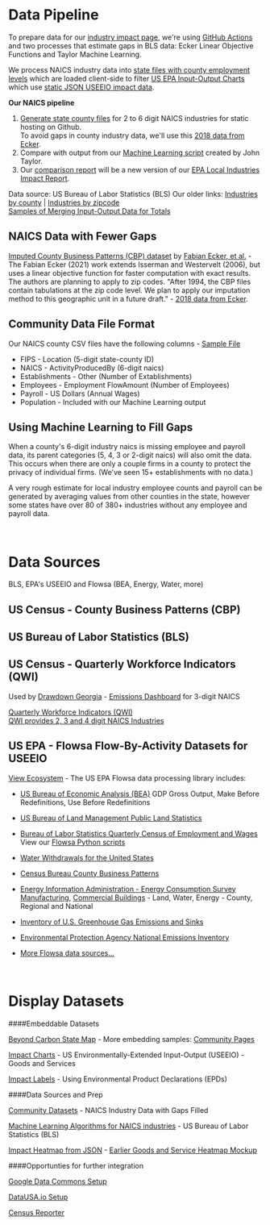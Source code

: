 
# Data Pipeline

To prepare data for our [industry impact page](https://model.earth/localsite/info/), we're using [GitHub Actions](/community/projects/#github-actions) and two processes that estimate gaps in BLS data: Ecker Linear Objective Functions and Taylor Machine Learning.  

We process NAICS industry data into [state files with county employment levels](https://github.com/modelearth/community-data/tree/master/us/state) which are loaded client-side to filter [US EPA Input-Output Charts](../../../io/charts/) which use [static JSON USEEIO impact data](https://github.com/modelearth/io/tree/main/build/api).  

**Our NAICS pipeline**
1. [Generate state county files](https://github.com/modelearth/community-data) for 2 to 6 digit NAICS industries for static hosting on Github.  
To avoid gaps in county industry data, we'll use this [2018 data from Ecker](https://github.com/modelearth/community-data/tree/master/process/cbp).  
3. Compare with output from our [Machine Learning script](https://github.com/modelearth/machine-learning) created by John Taylor.  
4. Our [comparison report](../../info/naics/) will be a new version of our [EPA Local Industries Impact Report](../../info/).  

Data source: US Bureau of Labor Statistics (BLS)
Our older links: [Industries by county](https://github.com/modelearth/community-data/tree/master/us/state) | [Industries by zipcode](../../../community/industries/)  
[Samples of Merging Input-Output Data for Totals](totals)

<!--
[Embeddable IO Widgets](../../charts) use the [static JSON files](https://github.com/modelearth/io/tree/main/build/api) output from the [USEEIO API](https://github.com/USEPA/USEEIO_API/wiki).
We recommend that you work in [USEEIO-widgets repo](../../charts) if you are interested in interacting with the API data.
-->

## NAICS Data with Fewer Gaps

[Imputed County Business Patterns (CBP) dataset](http://www.fpeckert.me/cbp/) by [Fabian Ecker, et al.](http://fpeckert.me/cbp/efsy.pdf) - The Fabian Ecker (2021) work extends Isserman and Westervelt (2006), but uses a linear objective function for faster computation with exact results. The authors are planning to apply to zip codes. "After 1994, the CBP files contain tabulations at the zip code level. We plan to apply our imputation method to this geographic unit in a future draft." - [2018 data from Ecker](https://github.com/modelearth/community-data/tree/master/process/cbp).     

## Community Data File Format

Our NAICS county CSV files have the following columns - [Sample File](https://github.com/modelearth/community-data/blob/master/us/state/GA/naics/GA_data_filled.csv)  

- FIPS - Location (5-digit state-county ID)  
- NAICS - ActivityProducedBy (6-digit naics)  
- Establishments - Other (Number of Extablishments)  
- Employees - Employment FlowAmount (Number of Employees)  
- Payroll - US Dollars (Annual Wages)
- Population - Included with our Machine Learning output


## Using Machine Learning to Fill Gaps

When a county's 6-digit industry naics is missing employee and payroll data, its parent categories (5, 4, 3 or 2-digit naics) will also omit the data. This occurs when there are only a couple firms in a county to protect the privacy of individual firms. (We've seen 15+ establishments with no data.)

A very rough estimate for local industry employee counts and payroll can be generated by averaging values from other counties in the state, however some states have over 80 of 380+ industries without any employee and payroll data.
<!--
We might use our [Machine Learning scripts](https://github.com/modelearth/machine-learning) to complement the [Ecker data](https://github.com/modelearth/community-data/tree/master/process/cbp) with payroll estimates.
-->
<br>


# Data Sources

BLS, EPA's USEEIO and Flowsa (BEA, Energy, Water, more)

## US Census - County Business Patterns (CBP)


## US Bureau of Labor Statistics (BLS)

<!--
Quarterly Census of Employment and Wages (QCEW) - Includes Latitude and Longitude of establishments
-->

## US Census - Quarterly Workforce Indicators (QWI)

Used by [Drawdown Georgia](https://cepl.gatech.edu/projects/Drawdown-Georgia) - [Emissions Dashboard](https://drawdownga.gatech.edu/) for 3-digit NAICS

<a href="https://www.census.gov/data/developers/data-sets/qwi.html">Quarterly Workforce Indicators (QWI)</a>  
[QWI provides 2, 3 and 4 digit NAICS Industries](https://lehd.ces.census.gov/data/schema/latest/lehd_public_use_schema.html#_industry)

<!--
We may combine QWI data with BLS data to estimate 6-digit naics employment and payroll based on the number of firms in a county and additional county attributes.
-->

<!--
* [US Department of Commerce](https://github.com/USEPA/flowsa/wiki/Available-Data#flow-by-activity-datasets)
-->

## US EPA - Flowsa Flow-By-Activity Datasets for USEEIO

[View Ecosystem](../../../io/about/api/) - The US EPA Flowsa data processing library includes:

* [US Bureau of Economic Analysis (BEA)](https://www.bea.gov/data/industries/gross-output-by-industry)
GDP Gross Output, Make Before Redefinitions, Use Before Redefinitions

* [US Bureau of Land Management Public Land Statistics](https://www.blm.gov/about/data/public-land-statistics)

* [Bureau of Labor Statistics Quarterly Census of Employment and Wages](https://www.bls.gov/cew/)  
View our [Flowsa Python scripts](flowsa)

* [Water Withdrawals for the United States](https://pubs.acs.org/doi/abs/10.1021/es903147k?journalCode=esthag)

* [Census Bureau County Business Patterns](https://www.census.gov/programs-surveys/cbp.html)

* [Energy Information Administration - Energy Consumption Survey](https://www.eia.gov/consumption/)
[Manufacturing](https://www.eia.gov/consumption/manufacturing/), [Commercial Buildings](https://www.eia.gov/consumption/commercial/) - Land, Water, Energy - County, Regional and National

* [Inventory of U.S. Greenhouse Gas Emissions and Sinks](https://www.epa.gov/ghgemissions/inventory-us-greenhouse-gas-emissions-and-sinks)

* [Environmental Protection Agency National Emissions Inventory](https://www.epa.gov/air-emissions-inventories/national-emissions-inventory-nei)

* [More Flowsa data sources...](https://github.com/USEPA/flowsa/wiki/Available-Data#flow-by-activity-datasets) 

<br>


# Display Datasets


####Embeddable Datasets
<!-- ../#mapview=country -->
[Beyond Carbon State Map](../../../apps/beyondcarbon/#mapview=state) - More embedding samples: [Community Pages](../../../apps)

[Impact Charts](../../../io/charts/) - US Environmentally-Extended Input-Output (USEEIO) - Goods and Services 

[Impact Labels](../../../io/template/) - Using Environmental Product Declarations (EPDs)


####Data Sources and Prep

[Community Datasets](https://github.com/modelearth/community-data/) - NAICS Industry Data with Gaps Filled  

[Machine Learning Algorithms for NAICS industries](https://github.com/modelearth/machine-learning/) - US Bureau of Labor Statistics (BLS)

[Impact Heatmap from JSON](/io/build/sector_list.html?view=mosaic&count=50) - [Earlier Goods and Service Heatmap Mockup](../../../community/start/dataset/)


####Opportunties for further integration

[Google Data Commons Setup](datacommons)  

[DataUSA.io Setup](datausa)  

[Census Reporter](../../../community/resources/censusreporter/)
<!--

[EPA Flowsa Setup](flowsa) - includes U.S. Bureau of Labor Statistics (BLS) industry data  

---
<br>
Are any maps or navigation standards using YAML for layer lists (instead of [json](ga-layers.json)?)  
[YAML Sample](https://nodeca.github.io/js-yaml/) - [Source](https://github.com/nodeca/js-yaml)
-->